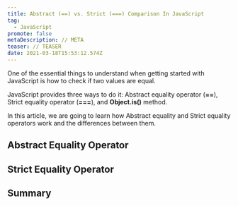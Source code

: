 ```yaml
---
title: Abstract (==) vs. Strict (===) Comparison In JavaScript
tag:
  - JavaScript
promote: false
metaDescription: // META
teaser: // TEASER
date: 2021-03-18T15:53:12.574Z
---
```

One of the essential things to understand when getting started with JavaScript is how to check if two values are equal.

JavaScript provides three ways to do it: Abstract equality operator (**\==**), Strict equality operator (**\===**), and **Object.is()** method.

In this article, we are going to learn how Abstract equality and Strict equality operators work and the differences between them.

## Abstract Equality Operator

## Strict Equality Operator

## Summary